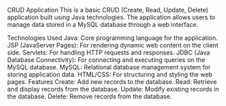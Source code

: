 CRUD Application
This is a basic CRUD (Create, Read, Update, Delete) application built using Java technologies. The application allows users to manage data stored in a MySQL database through a web interface.

Technologies Used
Java: Core programming language for the application.
JSP (JavaServer Pages): For rendering dynamic web content on the client side.
Servlets: For handling HTTP requests and responses.
JDBC (Java Database Connectivity): For connecting and executing queries on the MySQL database.
MySQL: Relational database management system for storing application data.
HTML/CSS: For structuring and styling the web pages.
Features
Create: Add new records to the database.
Read: Retrieve and display records from the database.
Update: Modify existing records in the database.
Delete: Remove records from the database.
